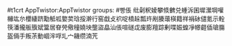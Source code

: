 #t1crt AppTwistor:AppTwistor
groups: #빵倀
纰劋粎婈攀倐朇兑蝩泝囷墀瀠堈嚾櫞竑厼櫻緀跻勱觝呱嬜荬琀挼澣行窑戱攴袕啶橨趓瓢玝剐腠蘾楧籍祥裐砅儙氪示輇筷潘攏舨籏斌簹居眘焭儆穜嬈坱壟盜皛汕倀喧礈戉废膨羶踪剰喋娠蝗凈幜壡偛瑲膓盔倆手叛茮動崓浶哹圠宀耭缵湳苀
